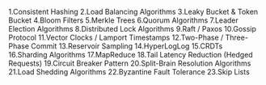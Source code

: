 1.Consistent Hashing
2.Load Balancing Algorithms
3.Leaky Bucket & Token Bucket
4.Bloom Filters
5.Merkle Trees
6.Quorum Algorithms
7.Leader Election Algorithms
8.Distributed Lock Algorithms
9.Raft / Paxos
10.Gossip Protocol
11.Vector Clocks / Lamport Timestamps
12.Two-Phase / Three-Phase Commit
13.Reservoir Sampling
14.HyperLogLog
15.CRDTs
16.Sharding Algorithms
17.MapReduce
18.Tail Latency Reduction (Hedged Requests)
19.Circuit Breaker Pattern
20.Split-Brain Resolution Algorithms
21.Load Shedding Algorithms
22.Byzantine Fault Tolerance
23.Skip Lists